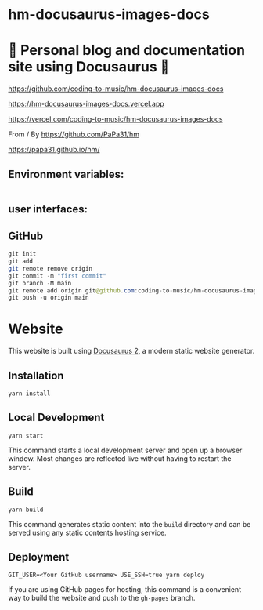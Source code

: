 # hm-docusaurus-images-docs

# 🚀 Personal blog and documentation site using Docusaurus 🚀

https://github.com/coding-to-music/hm-docusaurus-images-docs

https://hm-docusaurus-images-docs.vercel.app

https://vercel.com/coding-to-music/hm-docusaurus-images-docs

From / By https://github.com/PaPa31/hm

https://papa31.github.io/hm/

## Environment variables:

```java

```

## user interfaces:

## GitHub

```java
git init
git add .
git remote remove origin
git commit -m "first commit"
git branch -M main
git remote add origin git@github.com:coding-to-music/hm-docusaurus-images-docs.git
git push -u origin main
```

# Website

This website is built using [Docusaurus 2](https://v2.docusaurus.io/), a modern static website generator.

## Installation

```console
yarn install
```

## Local Development

```console
yarn start
```

This command starts a local development server and open up a browser window. Most changes are reflected live without having to restart the server.

## Build

```console
yarn build
```

This command generates static content into the `build` directory and can be served using any static contents hosting service.

## Deployment

```console
GIT_USER=<Your GitHub username> USE_SSH=true yarn deploy
```

If you are using GitHub pages for hosting, this command is a convenient way to build the website and push to the `gh-pages` branch.
